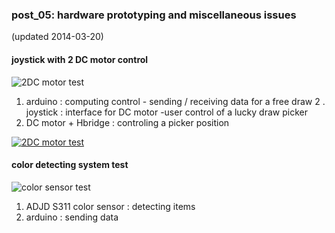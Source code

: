 ### post_05: hardware prototyping and miscellaneous issues

(updated 2014-03-20)

#### joystick with 2 DC motor control

![2DC motor test](https://raw.github.com/randomwalks/devart-template/master/project_images/hardwarePrototyping_000.jpg "2DC motor control test")

1. arduino : computing control - sending / receiving data for a free draw
2 . joystick : interface for DC motor -user control of a lucky draw picker
3. DC motor + Hbridge : controling a picker position

[![2DC motor test](http://img.youtube.com/vi/UFISVXR65ws/0.jpg)](https://www.youtube.com/watch?v=UFISVXR65ws)


#### color detecting system test
![color sensor test](https://raw.github.com/randomwalks/devart-template/master/project_images/hardware_colorSensingTEST.jpg "color sensor test")

1. ADJD S311 color sensor : detecting items
2. arduino : sending data

